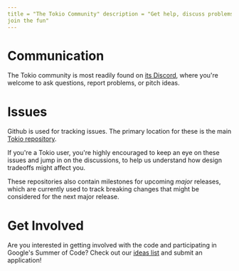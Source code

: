```yaml
---
title = "The Tokio Community" description = "Get help, discuss problems, and
join the fun"
---
```


# Communication

The Tokio community is most readily found on
[its Discord](https://discord.gg/tokio), where you're welcome to ask questions,
report problems, or pitch ideas.

# Issues

Github is used for tracking issues. The primary location for these is the main
[Tokio repository](https://github.com/tokio-rs/tokio/issues).

If you're a Tokio user, you're highly encouraged to keep an eye on these issues
and jump in on the discussions, to help us understand how design tradeoffs might
affect you.

These repositories also contain milestones for upcoming _major_ releases, which
are currently used to track breaking changes that might be considered for the
next major release.

# Get Involved

Are you interested in getting involved with the code and participating in
Google's Summer of Code? Check out our [ideas list](/gsoc/) and submit an
application!
